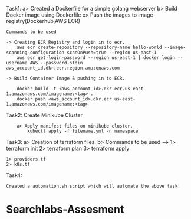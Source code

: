 Task1: 
    a> Created a Dockerfile for a simple golang webserver 
    b> Build Docker image using Dockerfile
    c> Push the images to image registry(Dockerhub,AWS ECR)

    Commands to be used

    -> Creating ECR Registry and login in to ecr.
        aws ecr create-repository --repository-name hello-world --image-scanning-configuration scanOnPush=true --region us-east-1
        aws ecr get-login-password --region us-east-1 | docker login --username AWS --password-stdin aws_account_id.dkr.ecr.region.amazonaws.com

    -> Build Container Image & pushing in to ECR.

        docker build -t <aws_account_id>.dkr.ecr.us-east-1.amazonaws.com/imagename:<tag> .
        docker push <aws_account_id>.dkr.ecr.us-east-1.amazonaws.com/imagename:<tag>
    

Task2:
    Create Minikube Cluster

        a> Apply manifest files on minikube cluster.
            kubectl apply -f filename.yml -n namespace

Task3:
    a> Creation of terraform files.
    b> Commands to be used -->
        1> terraform init
        2> terraform plan 
        3> terraform apply

    1> providers.tf
    2> k8s.tf

Task4:

    Created a automation.sh script which will automate the above task.
# Searchlabs-Assesment
